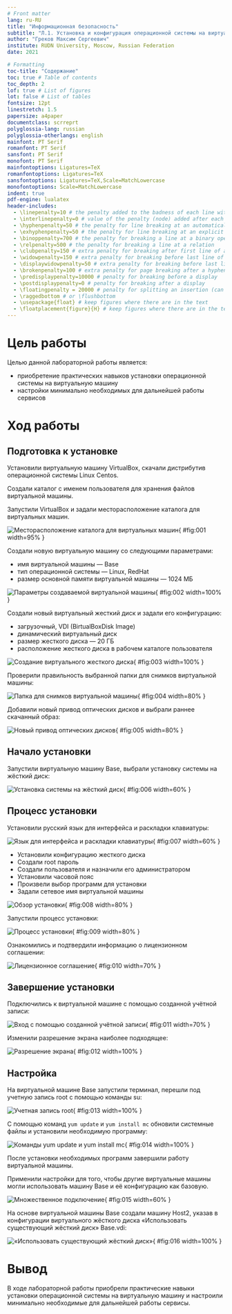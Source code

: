 ```yaml
---
# Front matter
lang: ru-RU
title: "Информационная безопасность"
subtitle: "Л.1. Установка и конфигурация операционной системы на виртуальную машину"
author: "Греков Максим Сергеевич"
institute: RUDN University, Moscow, Russian Federation
date: 2021

# Formatting
toc-title: "Содержание"
toc: true # Table of contents
toc_depth: 2
lof: true # List of figures
lot: false # List of tables
fontsize: 12pt
linestretch: 1.5
papersize: a4paper
documentclass: scrreprt
polyglossia-lang: russian
polyglossia-otherlangs: english
mainfont: PT Serif
romanfont: PT Serif
sansfont: PT Serif
monofont: PT Serif
mainfontoptions: Ligatures=TeX
romanfontoptions: Ligatures=TeX
sansfontoptions: Ligatures=TeX,Scale=MatchLowercase
monofontoptions: Scale=MatchLowercase
indent: true
pdf-engine: lualatex
header-includes:
  - \linepenalty=10 # the penalty added to the badness of each line within a paragraph (no associated penalty node) Increasing the value makes tex try to have fewer lines in the paragraph.
  - \interlinepenalty=0 # value of the penalty (node) added after each line of a paragraph.
  - \hyphenpenalty=50 # the penalty for line breaking at an automatically inserted hyphen
  - \exhyphenpenalty=50 # the penalty for line breaking at an explicit hyphen
  - \binoppenalty=700 # the penalty for breaking a line at a binary operator
  - \relpenalty=500 # the penalty for breaking a line at a relation
  - \clubpenalty=150 # extra penalty for breaking after first line of a paragraph
  - \widowpenalty=150 # extra penalty for breaking before last line of a paragraph
  - \displaywidowpenalty=50 # extra penalty for breaking before last line before a display math
  - \brokenpenalty=100 # extra penalty for page breaking after a hyphenated line
  - \predisplaypenalty=10000 # penalty for breaking before a display
  - \postdisplaypenalty=0 # penalty for breaking after a display
  - \floatingpenalty = 20000 # penalty for splitting an insertion (can only be split footnote in standard LaTeX)
  - \raggedbottom # or \flushbottom
  - \usepackage{float} # keep figures where there are in the text
  - \floatplacement{figure}{H} # keep figures where there are in the text
---
```


# Цель работы

Целью данной лабораторной работы является:

- приобретение практических навыков установки операционной системы на виртуальную машину
- настройки минимально необходимых для дальнейшей работы сервисов

# Ход работы 

## Подготовка к установке

Установили виртуальную машину VirtualBox, скачали дистрибутив операционной системы Linux Centos.

Создали каталог с именем пользователя для хранения файлов виртуальной машины.

Запустили VirtualBox и задали месторасположение каталога для виртуальных машин.

![Месторасположение каталога для виртуальных машин](image/1.png){ #fig:001 width=95% }

Создали новую виртуальную машину со следующими параметрами:

- имя виртуальной машины — Base
- тип операционной системы — Linux, RedHat
- размер основной памяти виртуальной машины — 1024 МБ

![Параметры создаваемой виртуальной машины](image/2.png){ #fig:002 width=100% }

Создали новый виртуальный жесткий диск и задали его конфигурацию: 

- загрузочный, VDI (BirtualBoxDisk Image)
- динамический виртуальный диск
- размер жесткого диска — 20 ГБ
- расположение жесткого диска в рабочем каталоге пользователя

![Создание виртуального жесткого диска](image/3.png){ #fig:003 width=100% }

Проверили правильность выбранной папки для снимков виртуальной машины:

![Папка для снимков виртуальной машины](image/4.png){ #fig:004 width=80% }

Добавили новый привод оптических дисков и выбрали раннее скачанный образ:

![Новый привод оптических дисков](image/5.png){ #fig:005 width=80% }

## Начало установки

Запустили виртуальную машину Base, выбрали установку системы на жёсткий диск:

![Установка системы на жёсткий диск](image/6.png){ #fig:006 width=60% }

## Процесс установки

Установили русский язык для интерфейса и раскладки клавиатуры:

![Язык для интерфейса и раскладки клавиатуры](image/7.png){ #fig:007 width=60% }

- Установили конфигурацию жесткого диска
- Создали root пароль
- Создали пользователя и назначили его администратором
- Установили часовой пояс
- Произвели выбор программ для установки
- Задали сетевое имя виртуальной машины 

![Обзор установки](image/8.png){ #fig:008 width=80% }

Запустили процесс установки:

![Процесс установки](image/9.png){ #fig:009 width=80% }

Ознакомились и подтвердили информацию о лицензионном соглашении:

![Лицензионное соглашение](image/10.png){ #fig:010 width=70% }

## Завершение установки

Подключились к виртуальной машине с помощью созданной учётной записи:

![Вход с помощью созданной учётной записи](image/11.png){ #fig:011 width=70% }

Изменили разрешение экрана наиболее подходящее:

![Разрешение экрана](image/12.png){ #fig:012 width=100% }

## Настройка

На виртуальной машине Base запустили терминал, перешли под учетную запись root с помощью команды su:

![Учетная запись root](image/13.png){ #fig:013 width=100% }


С помощью команд ```yum update``` и ```yum install mc``` обновили системные файлы и установили необходимую программу:

![Команды yum update и yum install mc](image/14.png){ #fig:014 width=100% }


После установки необходимых программ завершили работу виртуальной машины.

Применили настройки для того, чтобы другие виртуальные машины могли использовать машину Base и её конфигурацию как базовую.

![Множественное подключение](image/15.png){ #fig:015 width=60% }

На основе виртуальной машины Base создали машину Host2, указав в конфигурации виртуального жёсткого диска «Использовать существующий жёсткий диск» Base.vdi:

![«Использовать существующий жёсткий диск»](image/16.png){ #fig:016 width=100% }

# Вывод

В ходе лабораторной работы приобрели практические навыки установки операционной системы на виртуальную машину и настроили минимально необходимые для дальнейшей работы сервисы.